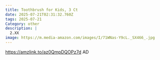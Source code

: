 ```yaml
---
title: Toothbrush for Kids, 3 Ct
date: 2025-07-21T02:31:32.760Z
tags: 2025-07-21
Category: other
description: |
  2.XX 
image: https://m.media-amazon.com/images/I/71WNas-Y9cL._SX466_.jpg
---
```

https://amzlink.to/az0QmpDQOPz7d AD